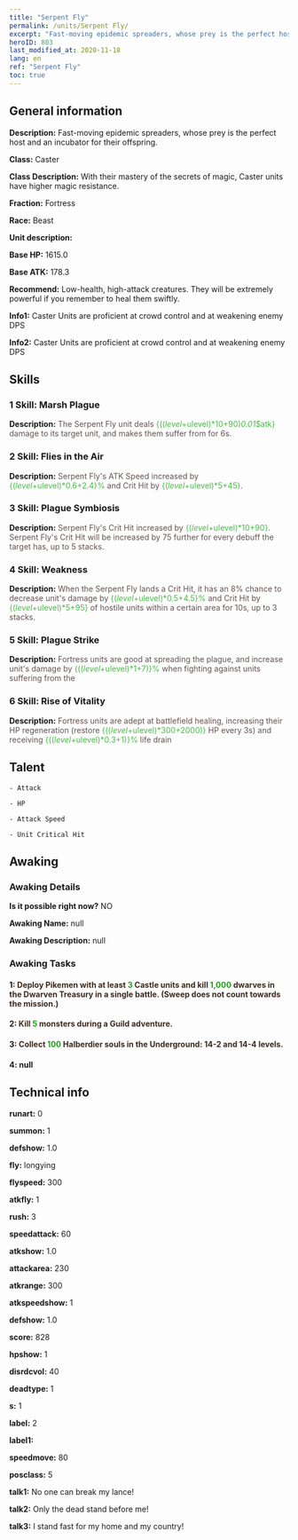 ```yaml
---
title: "Serpent Fly"
permalink: /units/Serpent Fly/
excerpt: "Fast-moving epidemic spreaders, whose prey is the perfect host and an incubator for their offspring."
heroID: 803
last_modified_at: 2020-11-18
lang: en
ref: "Serpent Fly"
toc: true
---
```

## General information
 **Description:** Fast-moving epidemic spreaders, whose prey is the perfect host and an incubator for their offspring.

 **Class:** Caster

 **Class Description:** With their mastery of the secrets of magic, Caster units have higher magic resistance.

 **Fraction:** Fortress

 **Race:** Beast

 **Unit description:** 

 **Base HP:** 1615.0

 **Base ATK:** 178.3

 **Recommend:** Low-health, high-attack creatures. They will be extremely powerful if you remember to heal them swiftly.

 **Info1:** Caster Units are proficient at crowd control and at weakening enemy DPS

 **Info2:** Caster Units are proficient at crowd control and at weakening enemy DPS

## Skills
### 1 Skill: Marsh Plague
 **Description:** <span style="color: #645252">The Serpent Fly unit deals <span style="color: black"><span style="color: #48b946">{(($level+$ulevel)*10+90)*0.01*$atk}<span style="color: black"><span style="color: #645252"> damage to its target unit, and makes them suffer from <span style="color: #48b946"><plague><span style="color: black"><span style="color: #645252"> for 6s.<span style="color: black">

### 2 Skill: Flies in the Air
 **Description:** <span style="color: #645252">Serpent Fly's ATK Speed increased by <span style="color: black"><span style="color: #48b946">{($level+$ulevel)*0.6+2.4}%<span style="color: black"><span style="color: #645252"> and Crit Hit by <span style="color: black"><span style="color: #48b946">{($level+$ulevel)*5+45}<span style="color: black"><span style="color: #645252">.<span style="color: black">

### 3 Skill: Plague Symbiosis
 **Description:** <span style="color: #645252">Serpent Fly's Crit Hit increased by <span style="color: black"><span style="color: #48b946">{($level+$ulevel)*10+90}<span style="color: black"><span style="color: #645252">. Serpent Fly's Crit Hit will be increased by 75 further for every debuff the target has, up to 5 stacks.<span style="color: black">

### 4 Skill: Weakness
 **Description:** <span style="color: #645252">When the Serpent Fly lands a Crit Hit, it has an 8% chance to decrease unit's damage by <span style="color: black"><span style="color: #48b946">{($level+$ulevel)*0.5+4.5}%<span style="color: black"><span style="color: #645252"> and Crit Hit by <span style="color: black"><span style="color: #48b946">{($level+$ulevel)*5+95}<span style="color: black"><span style="color: #645252"> of hostile units within a certain area for 10s, up to 3 stacks.<span style="color: black">

### 5 Skill: Plague Strike
 **Description:** <span style="color: #645252">Fortress units are good at spreading the plague, and increase unit's damage by <span style="color: black"><span style="color: #48b946">{(($level+$ulevel)*1+7)}%<span style="color: black"><span style="color: #645252"> when fighting against units suffering from the <plague><span style="color: black">

### 6 Skill: Rise of Vitality
 **Description:** <span style="color: #645252">Fortress units are adept at battlefield healing, increasing their HP regeneration (restore <span style="color: black"><span style="color: #48b946">{(($level+$ulevel)*300+2000)}<span style="color: black"><span style="color: #645252"> HP every 3s) and receiving <span style="color: black"><span style="color: #48b946">{(($level+$ulevel)*0.3+1)}%<span style="color: black"><span style="color: #645252"> life drain<span style="color: black">

## Talent

    - Attack

    - HP

    - Attack Speed

    - Unit Critical Hit

## Awaking
### Awaking Details
 **Is it possible right now?** NO

 **Awaking Name:** null

 **Awaking Description:** null

### Awaking Tasks

#### 1: <span style="color: #3c2a1e">Deploy Pikemen with at least <span style="color: black"><span style="color: #1ca216">3<span style="color: black"><span style="color: #3c2a1e"> Castle units and kill <span style="color: black"><span style="color: #1ca216">1,000<span style="color: black"><span style="color: #3c2a1e"> dwarves in the Dwarven Treasury in a single battle. (Sweep does not count towards the mission.)<span style="color: black">

#### 2: <span style="color: #3c2a1e">Kill <span style="color: black"><span style="color: #1ca216">5<span style="color: black"><span style="color: #3c2a1e"> monsters during a Guild adventure.<span style="color: black">

#### 3: <span style="color: #3c2a1e">Collect <span style="color: black"><span style="color: #1ca216">100<span style="color: black"><span style="color: #3c2a1e"> Halberdier souls in the Underground: 14-2 and 14-4 levels.<span style="color: black">

#### 4: null

## Technical info
 **runart:** 0

 **summon:** 1

 **defshow:** 1.0

 **fly:** longying

 **flyspeed:** 300

 **atkfly:** 1

 **rush:** 3

 **speedattack:** 60

 **atkshow:** 1.0

 **attackarea:** 230

 **atkrange:** 300

 **atkspeedshow:** 1

 **defshow:** 1.0

 **score:** 828

 **hpshow:** 1

 **disrdcvol:** 40

 **deadtype:** 1

 **s:** 1

 **label:** 2

 **label1:** 

 **speedmove:** 80

 **posclass:** 5

 **talk1:** No one can break my lance!

 **talk2:** Only the dead stand before me!

 **talk3:** I stand fast for my home and my country!


